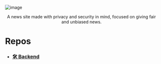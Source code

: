 ![image](https://github.com/Ahlulhaqq/.github/assets/113275720/844f336e-04e0-461f-831e-972d4f0419c7)

 <p style="text-align: center;">A news site made with privacy and security in mind, focused on giving fair and unbiased news.</p>

# Repos 

  - ### [🛠️ Backend](https://github.com/Ahlulhaqq/Backend)

